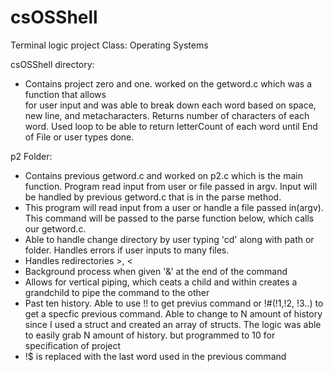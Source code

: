 # csOSShell
Terminal logic project Class: Operating Systems

csOSShell directory:  
* Contains project zero and one. worked on the getword.c which was a function that allows  
for user input and was able to break down each word based on space, new line, and metacharacters. Returns number of 
characters of each word. Used loop to be able to return letterCount of each word until End of File or user types done.

p2 Folder: 
* Contains previous getword.c and worked on p2.c which is the main function. Program read input from user
or file passed in argv. Input will be handled by previous getword.c that is in the parse method.
* This program will read input from a user or handle a file passed in(argv). This command will be passed to the parse function below, which calls our getword.c.
* Able to handle change directory by user typing 'cd' along with path or folder. 
Handles errors if user inputs to many files. 
* Handles redirectories >, < 
* Background process when given '&' at the end of the command
* Allows for vertical piping, which ceats a child and within creates a grandchild to pipe the command to the other
* Past ten history. Able to use !! to get previus command or !#(!1,!2, !3..) to get a specfic previous command. Able to change to N amount of history since I used a struct and created an array of structs. The logic was able to easily grab N amount of history. but programmed to 10 for specification of project
* !$ is replaced with the last word used in the previous command

